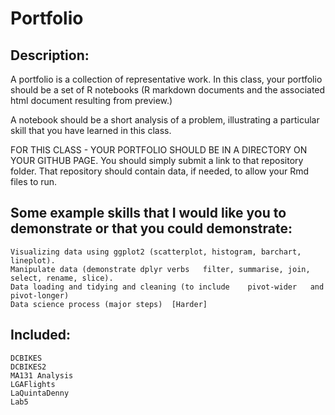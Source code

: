 # Portfolio
## Description:   
A portfolio is a collection of representative work.   In this class, your portfolio should be a set of R notebooks  (R markdown documents and the associated html document resulting from preview.)   

A notebook should be a short analysis of a problem, illustrating a particular skill that you have learned in this class.   

FOR THIS CLASS - YOUR PORTFOLIO SHOULD BE IN A DIRECTORY ON YOUR GITHUB PAGE.   You should simply submit a link to that repository folder.  That repository should contain data, if needed, to allow your Rmd files to run.    

## Some example skills that I would like you to demonstrate or that you could demonstrate:    ##
 	Visualizing data using ggplot2 (scatterplot, histogram, barchart, lineplot).       
 	Manipulate data (demonstrate dplyr verbs   filter, summarise, join, select, rename, slice).      
 	Data loading and tidying and cleaning (to include    pivot-wider   and pivot-longer)     
 	Data science process (major steps)  [Harder]     

## Included: ## 
 	DCBIKES 
	DCBIKES2  
	MA131 Analysis  
	LGAFlights  
	LaQuintaDenny  
	Lab5
